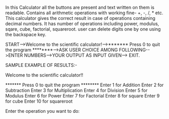   In this Calculator all the buttons are present and text written on them is readable.
  Contains all arithmetic operations with working fine- +, -, /, * etc.
  This calculator gives the correct result in case of operations containing decimal numbers.
  It has number of operations including power, modulus, sqare, cube, factorial, squareroot.
  user can delete digits one by one using the backspace key.

 
 
 START-->Welcome to the scientific calculator!-->******* Press 0 to quit the program ********-->ASK USER CHOICE AMONG FOLLOWING-->ENTER NUMBERS-->YOUR OUTPUT AS INPUT GIVEN--> EXIT.


 SAMPLE EXAMPLE OF RESULTS:-
 
 Welcome to the scientific calculator!!


******* Press 0 to quit the program ********
Enter 1 for Addition
Enter 2 for Subtraction
Enter 3 for Multiplication
Enter 4 for Division
Enter 5 for Modulus
Enter 6 for Power
Enter 7 for Factorial
Enter 8  for square
Enter 9  for cube
Enter 10 for squareroot



Enter the operation you want to do:
